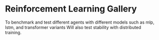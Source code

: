 # Reinforcement Learning Gallery

To benchmark and test different agents with different models such as mlp, lstm, and transformer variants
Will also test stability with distributed training.
